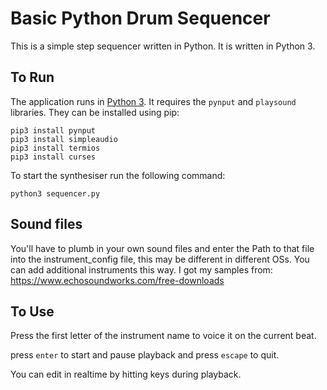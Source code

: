 # Basic Python Drum Sequencer
This is a simple step sequencer written in Python. It is written in Python 3.

## To Run
The application runs in [Python 3](https://www.python.org/downloads/). It requires the `pynput` and `playsound` libraries. They can be installed using pip:
```
pip3 install pynput
pip3 install simpleaudio
pip3 install termios
pip3 install curses
```
To start the synthesiser run the following command:

```
python3 sequencer.py
```

## Sound files
You'll have to plumb in your own sound files and enter the Path to that file into the instrument_config file, this may be different in different OSs. You can add additional instruments this way. I got my samples from: https://www.echosoundworks.com/free-downloads

## To Use
Press the first letter of the instrument name to voice it on the current beat.

press `enter` to start and pause playback and press `escape` to quit.

You can edit in realtime by hitting keys during playback.
